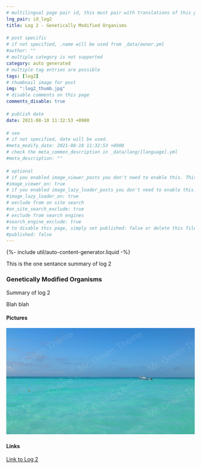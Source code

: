 ```yaml
---
# multilingual page pair id, this must pair with translations of this page. (This name must be unique)
lng_pair: id_log2
title: Log 2 - Genetically Modified Organisms

# post specific
# if not specified, .name will be used from _data/owner.yml
#author: ""
# multiple category is not supported
category: auto generated
# multiple tag entries are possible
tags: [log2]
# thumbnail image for post
img: ":log2_thumb.jpg"
# disable comments on this page
comments_disable: true

# publish date
date: 2021-08-10 11:32:53 +0900

# seo
# if not specified, date will be used.
#meta_modify_date: 2021-08-10 11:32:53 +0900
# check the meta_common_description in _data/lang/[language].yml
#meta_description: ""

# optional
# if you enabled image_viewer_posts you don't need to enable this. This is only if image_viewer_posts = false
#image_viewer_on: true
# if you enabled image_lazy_loader_posts you don't need to enable this. This is only if image_lazy_loader_posts = false
#image_lazy_loader_on: true
# exclude from on site search
#on_site_search_exclude: true
# exclude from search engines
#search_engine_exclude: true
# to disable this page, simply set published: false or delete this file
#published: false
---
```


{%- include util/auto-content-generator.liquid -%}

<!-- outline-start -->

This is the one sentance summary of log 2

<!-- outline-end -->

### Genetically Modified Organisms

Summary of log 2

Blah blah

#### Pictures

![Picture of log 2](/assets/img/posts/log2_thumb.jpg)

#### Links

[Link to Log 2](http://google.com)